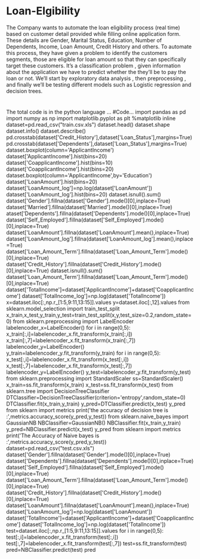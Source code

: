 # Loan-Elgibility
The Company wants to automate the loan eligibility process (real time) based on customer detail provided while filling online application form. These details are Gender, Marital Status, Education, Number of Dependents, Income, Loan Amount, Credit History and others. To automate this process, they have given a problem to identify the customers segments, those are eligible for loan amount so that they can specifically target these customers. It’s a classification problem , given information about the application we have to predict whether the they’ll be to pay the loan or not. We’ll start by exploratory data analysis , then preprocessing , and finally we’ll be testing different models such as Logistic regression and decision trees.
# 
The total code is in the python language ...
#Code...
import pandas as pd
import numpy as np
import matplotlib.pyplot as plt
%matplotlib inline
dataset=pd.read_csv("train.csv.xls")
dataset.head()
dataset.shape
dataset.info()
dataset.describe()
pd.crosstab(dataset['Credit_History'],dataset['Loan_Status'],margins=True)
pd.crosstab(dataset['Dependents'],dataset['Loan_Status'],margins=True)
dataset.boxplot(column='ApplicantIncome')
dataset['ApplicantIncome'].hist(bins=20)
dataset['CoapplicantIncome'].hist(bins=10)
dataset['CoapplicantIncome'].hist(bins=20)
dataset.boxplot(column='ApplicantIncome',by='Education')
dataset['LoanAmount'].hist(bins=20)
dataset['LoanAmount_log']=np.log(dataset['LoanAmount'])
dataset['LoanAmount_log'].hist(bins=20)
dataset.isnull().sum()
dataset['Gender'].fillna(dataset['Gender'].mode()[0],inplace=True)
dataset['Married'].fillna(dataset['Married'].mode()[0],inplace=True)
ataset['Dependents'].fillna(dataset['Dependents'].mode()[0],inplace=True)
dataset['Self_Employed'].fillna(dataset['Self_Employed'].mode()[0],inplace=True)
dataset['LoanAmount'].fillna(dataset['LoanAmount'].mean(),inplace=True)
dataset['LoanAmount_log'].fillna(dataset['LoanAmount_log'].mean(),inplace=True)
dataset['Loan_Amount_Term'].fillna(dataset['Loan_Amount_Term'].mode()[0],inplace=True)
dataset['Credit_History'].fillna(dataset['Credit_History'].mode()[0],inplace=True)
dataset.isnull().sum()
dataset['Loan_Amount_Term'].fillna(dataset['Loan_Amount_Term'].mode()[0],inplace=True)
dataset['TotalIncome']=dataset['ApplicantIncome']+dataset['CoapplicantIncome']
dataset['TotalIncome_log']=np.log(dataset['TotalIncome'])
x=dataset.iloc[:,np.r_[1:5,9:11,13:15]].values
y=dataset.iloc[:,12].values
from sklearn.model_selection import train_test_split
x_train,x_test,y_train,y_test=train_test_split(x,y,test_size=0.2,random_state=0)
from sklearn.preprocessing import LabelEncoder
labelencoder_x=LabelEncoder()
for i in range(0,5):
    x_train[:,i]=labelencoder_x.fit_transform(x_train[:,i])
x_train[:,7]=labelencoder_x.fit_transform(x_train[:,7])
labelencoder_y=LabelEncoder()
y_train=labelencoder_y.fit_transform(y_train)
for i in range(0,5):
    x_test[:,i]=labelencoder_x.fit_transform(x_test[:,i])
x_test[:,7]=labelencoder_x.fit_transform(x_test[:,7])
labelencoder_y=LabelEncoder()
y_test=labelencoder_y.fit_transform(y_test)
from sklearn.preprocessing import StandardScaler
ss=StandardScaler()
x_train=ss.fit_transform(x_train)
x_test=ss.fit_transform(x_test)
from sklearn.tree import DecisionTreeClassifier
DTClassifier=DecisionTreeClassifier(criterion='entropy',random_state=0)
DTClassifier.fit(x_train,y_train)
y_pred=DTClassifier.predict(x_test)
y_pred
from sklearn import metrics
print('the accuracy of decision tree is :',metrics.accuracy_score(y_pred,y_test))
from sklearn.naive_bayes import GaussianNB
NBClassifier=GaussianNB()
NBClassifier.fit(x_train,y_train)
y_pred=NBClassifier.predict(x_test)
y_pred
from sklearn import metrics
print('The Accuracy of Naive bayes is :',metrics.accuracy_score(y_pred,y_test))
dataset=pd.read_csv("test.csv.xls")
dataset['Gender'].fillna(dataset['Gender'].mode()[0],inplace=True)
dataset['Dependents'].fillna(dataset['Dependents'].mode()[0],inplace=True)
dataset['Self_Employed'].fillna(dataset['Self_Employed'].mode()[0],inplace=True)
dataset['Loan_Amount_Term'].fillna(dataset['Loan_Amount_Term'].mode()[0],inplace=True)
dataset['Credit_History'].fillna(dataset['Credit_History'].mode()[0],inplace=True)
dataset['LoanAmount'].fillna(dataset['LoanAmount'].mean(),inplace=True)
dataset['LoanAmount_log']=np.log(dataset['LoanAmount'])
dataset['TotalIncome']=dataset['ApplicantIncome']+dataset['CoapplicantIncome']
dataset['TotalIncome_log']=np.log(dataset['TotalIncome'])
test=dataset.iloc[:,np.r_[1:5,9:11,13:15]].values
for i in range(0,5):
    test[:,i]=labelencoder_x.fit_transform(test[:,i])
test[:,7]=labelencoder_x.fit_transform(test[:,7])
test=ss.fit_transform(test)
pred=NBClassifier.predict(test)
pred
